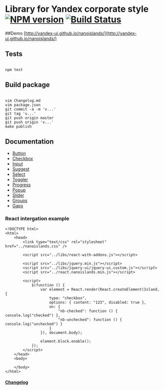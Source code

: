 # Library for Yandex corporate style [![NPM version](https://badge.fury.io/js/nanoislands.png)](http://badge.fury.io/js/nanoislands) [![Build Status](https://travis-ci.org/yandex-ui/nanoislands.png?branch=master)](https://travis-ci.org/yandex-ui/nanoislands)
##Demo
[http://yandex-ui.github.io/nanoislands/](http://yandex-ui.github.io/nanoislands/)

## Tests

```

npm test

```

## Build package

```

vim Changelog.md
vim package.json
git commit -a -m 'v...'
git tag 'v...'
git push origin master
git push origin 'v...'
make publish

```

## Documentation
* [Button](https://github.com/yandex-ui/nanoislands/blob/master/blocks/button/button.md)
* [Checkbox](https://github.com/yandex-ui/nanoislands/blob/master/blocks/checkbox/checkbox.md)
* [Input](https://github.com/yandex-ui/nanoislands/blob/master/blocks/input/input.md)
* [Suggest](https://github.com/yandex-ui/nanoislands/blob/master/blocks/suggest/suggest.md)
* [Select](https://github.com/yandex-ui/nanoislands/blob/master/blocks/select/select.md)
* [Toggler](https://github.com/yandex-ui/nanoislands/blob/master/blocks/toggler/toggler.md)
* [Progress](https://github.com/yandex-ui/nanoislands/blob/master/blocks/progress/progress.md)
* [Popup](https://github.com/yandex-ui/nanoislands/blob/master/blocks/popup/popup.md)
* [Slider](https://github.com/yandex-ui/nanoislands/blob/master/blocks/slider/slider.md)
* [Groups](https://github.com/yandex-ui/nanoislands/blob/master/blocks/group/group.md)
* [Gaps](https://github.com/yandex-ui/nanoislands/blob/master/blocks/gap/gap.md)

### React intergation example

```
<!DOCTYPE html>
<html>
    <head>
        <link type="text/css" rel="stylesheet" href="../nanoislands.css" />

        <script src="../libs/react-with-addons.js"></script>

        <script src="../libs/jquery.min.js"></script>
        <script src="../libs/jquery-ui/jquery-ui.custom.js"></script>
        <script src="../react.nanoislands.min.js"></script>

        <script>
            $(function () {
                var element = React.render(React.createElement(Island, {
                    type: "checkbox",
                    options: { content: "123", disabled: true },
                    on: {
                        "nb-checked": function () { console.log("checked") },
                        "nb-unchecked": function () { console.log("unchecked") }
                    }
                }), document.body);

                element.block.enable();
            });
        </script>
    </head>
    <body>

    </body>
</html>
```

#### [Changelog](Changelog.md)
